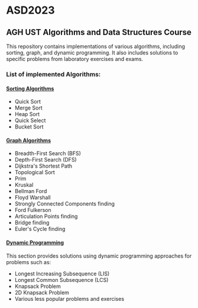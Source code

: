 # ASD2023

## AGH UST Algorithms and Data Structures Course

This repository contains implementations of various algorithms, including sorting, graph, and dynamic programming. It also includes solutions to specific problems from laboratory exercises and exams.

### List of implemented Algorithms:

#### [Sorting Algorithms](/asd_sortowania)
- Quick Sort
- Merge Sort
- Heap Sort
- Quick Select
- Bucket Sort

#### [Graph Algorithms](asd_grafy)
- Breadth-First Search (BFS)
- Depth-First Search (DFS)
- Dijkstra's Shortest Path
- Topological Sort
- Prim
- Kruskal
- Bellman Ford
- Floyd Warshall
- Strongly Connected Components finding
- Ford Fulkerson
- Articulation Points finding
- Bridge finding
- Euler's Cycle finding


#### [Dynamic Programming](asd_dynamiki)
This section provides solutions using dynamic programming approaches for problems such as:
- Longest Increasing Subsequence (LIS)
- Longest Common Subsequence (LCS)
- Knapsack Problem
- 2D Knapsack Problem
- Various less popular problems and exercises
